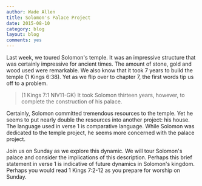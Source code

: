 ```yaml
---
author: Wade Allen
title: Solomon's Palace Project
date: 2015-08-10
category: blog
layout: blog
comments: yes
---
```

 
Last week, we toured Solomon's temple. It was an impressive structure that was certainly impressive for ancient times. The amount of stone, gold and wood used were remarkable. We also know that it took 7 years to build the temple (1 Kings 6:38). Yet as we flip over to chapter 7, the first words tip us off to a problem.

>(1 Kings 7:1 NIV11-GK) It took Solomon thirteen years, however, to complete the construction of his palace.

Certainly, Solomon committed tremendous resources to the temple. Yet he seems to put nearly double the resources into another project: his house. The language used in verse 1 is comparative language. While Solomon was dedicated to the temple project, he seems more concerned with the palace project.

Join us on Sunday as we explore this dynamic. We will tour Solomon's palace and consider the implications of this description. Perhaps this brief statement in verse 1 is indicative of future dynamics in Solomon's kingdom. Perhaps you would read 1 Kings 7:2-12 as you prepare for worship on Sunday.


